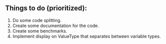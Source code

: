## Things to do (prioritized):

1. Do some code splitting.
2. Create some documentation for the code.
3. Create some benchmarks.
4. Implement display on ValueType that separates between variable types.
